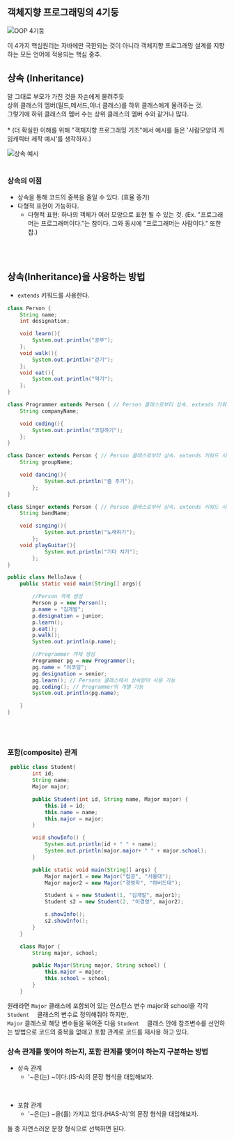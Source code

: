 ## 객체지향 프로그래밍의 4기둥
![OOP 4기둥]()

이 4가지 핵심원리는 자바에만 국한되는 것이 아니라 객체지향 프로그래밍 설계를 지향하는 모든 언어에 적용되는 핵심 중추.


## 상속 (Inheritance)
말 그대로 부모가 가진 것을 자손에게 물려주듯
<br> 상위 클래스의 멤버(필드,메서드,이너 클래스)를 하위 클래스에게 물려주는 것.
<br>그렇기에 하위 클래스의 멤버 수는 상위 클래스의 멤버 수와 같거나 많다.
<br><br> * (더 확실한 이해를 위해 "객체지향 프로그래밍 기초"에서 예시를 들은 '사람모양의 게임캐릭터 제작 예시'를 생각하자.)

![상속 예시]()
<br><br>
### 상속의 이점
- 상속을 통해 코드의 중복을 줄일 수 있다. (효율 증가)
- 다형적 표현이 가능하다.
    * 다형적 표현: 하나의 객체가 여러 모양으로 표현 될 수 있는 것. (Ex. "프로그래머는 프로그래머이다."는 참이다. 그와 동시에 "프로그래머는 사람이다." 또한 참.)

<br><br>

## 상속(Inheritance)을 사용하는 방법
- ``` extends ``` 키워드를 사용한다.

```java
class Person {
    String name;
    int designation;

    void learn(){
        System.out.println("공부");
    };
    void walk(){
        System.out.println("걷기");
    };
    void eat(){
        System.out.println("먹기");
    };
}

class Programmer extends Person { // Person 클래스로부터 상속. extends 키워드 사용 
    String companyName;

    void coding(){
        System.out.println("코딩하기");
    };
}

class Dancer extends Person { // Person 클래스로부터 상속. extends 키워드 사용
    String groupName;

    void dancing(){
		    System.out.println("춤 추기");
		};
}

class Singer extends Person { // Person 클래스로부터 상속. extends 키워드 사용
    String bandName;

    void singing(){
		    System.out.println("노래하기");
		};
    void playGuitar(){
		    System.out.println("기타 치기");
		};
}

public class HelloJava {
    public static void main(String[] args){

        //Person 객체 생성
        Person p = new Person();
        p.name = "김개발";
        p.designation = junior;
        p.learn();
        p.eat();
        p.walk();
        System.out.println(p.name);

        //Programmer 객체 생성
        Programmer pg = new Programmer();
        pg.name = "이코딩";
        pg.designation = senior;
        pg.learn(); // Persons 클래스에서 상속받아 사용 가능
        pg.coding(); // Programmer의 개별 기능
        System.out.println(pg.name);

    }
}
```
<br><br>

### 포함(composite) 관계
```java
 public class Student{
        int id;
        String name;
        Major major;

        public Student(int id, String name, Major major) {
            this.id = id;
            this.name = name;
            this.major = major;
        }

        void showInfo() {
            System.out.println(id + " " + name);
            System.out.println(major.major+ " " + major.school);
        }

        public static void main(String[] args) {
            Major major1 = new Major("컴공", "서울대");
            Major major2 = new Major("경영학", "하버드대");

            Student s = new Student(1, "김개발", major1);
            Student s2 = new Student(2, "이경영", major2);

            s.showInfo();
            s2.showInfo();
        }
    }

    class Major {
        String major, school;

        public Major(String major, String school) {
            this.major = major;
            this.school = school;
        }
    }

```

원래라면 ```Major``` 클래스에 포함되어 있는 인스턴스 변수 major와 school을 각각 ```Student  ``` 클래스의 변수로 정의해줘야 하지만,<br> ```Major``` 클래스로 해당 변수들을 묶어준 다음 ```Student  ``` 클래스 안에 참조변수를 선언하는 방법으로 코드의 중복을 없애고 포함 관계로 코드를 재사용 하고 있다.

### 상속 관계를 맺어야 하는지, 포함 관계를 맺어야 하는지 구분하는 방법
- 상속 관계
    - '~은(는) ~이다.(IS-A)의 문장 형식을 대입해보자.
<br>

- 포함 관계
    - '~은(는) ~을(를) 가지고 있다.(HAS-A)'의 문장 형식을 대입해보자.

둘 중 자연스러운 문장 형식으로 선택하면 된다.



